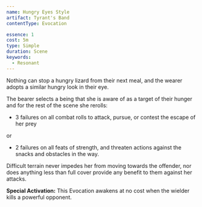 ```yaml
---
name: Hungry Eyes Style
artifact: Tyrant's Band
contentType: Evocation

essence: 1
cost: 5m
type: Simple
duration: Scene
keywords:
  - Resonant
---
```


Nothing can stop a hungry lizard from their next meal, and the wearer adopts a similar hungry look in their eye.

The bearer selects a being that she is aware of as a target of their hunger and for the rest of the scene she rerolls:

- 3 failures on all combat rolls to attack, pursue, or contest the escape of her prey

or

- 2 failures on all feats of strength, and threaten actions against the snacks and obstacles in the way.

Difficult terrain never impedes her from moving towards the offender, nor does anything less than full cover provide any benefit to them against her attacks.

**Special Activation:** This Evocation awakens at no cost when the wielder kills a powerful opponent.
